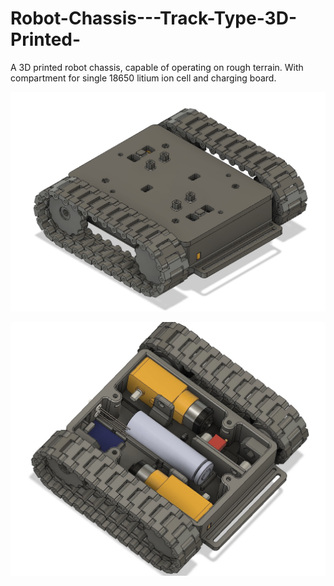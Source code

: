 # Robot-Chassis---Track-Type-3D-Printed-
A 3D printed robot chassis, capable of operating on rough terrain. With compartment for single 18650 litium ion cell and charging board.


![](images/image1.jpg)


![](images/image2.jpg)
